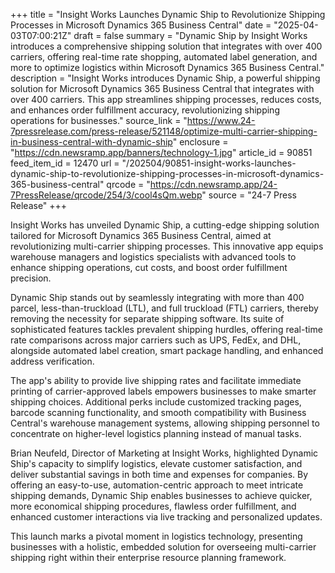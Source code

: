 +++
title = "Insight Works Launches Dynamic Ship to Revolutionize Shipping Processes in Microsoft Dynamics 365 Business Central"
date = "2025-04-03T07:00:21Z"
draft = false
summary = "Dynamic Ship by Insight Works introduces a comprehensive shipping solution that integrates with over 400 carriers, offering real-time rate shopping, automated label generation, and more to optimize logistics within Microsoft Dynamics 365 Business Central."
description = "Insight Works introduces Dynamic Ship, a powerful shipping solution for Microsoft Dynamics 365 Business Central that integrates with over 400 carriers. This app streamlines shipping processes, reduces costs, and enhances order fulfillment accuracy, revolutionizing shipping operations for businesses."
source_link = "https://www.24-7pressrelease.com/press-release/521148/optimize-multi-carrier-shipping-in-business-central-with-dynamic-ship"
enclosure = "https://cdn.newsramp.app/banners/technology-1.jpg"
article_id = 90851
feed_item_id = 12470
url = "/202504/90851-insight-works-launches-dynamic-ship-to-revolutionize-shipping-processes-in-microsoft-dynamics-365-business-central"
qrcode = "https://cdn.newsramp.app/24-7PressRelease/qrcode/254/3/cool4sQm.webp"
source = "24-7 Press Release"
+++

<p>Insight Works has unveiled Dynamic Ship, a cutting-edge shipping solution tailored for Microsoft Dynamics 365 Business Central, aimed at revolutionizing multi-carrier shipping processes. This innovative app equips warehouse managers and logistics specialists with advanced tools to enhance shipping operations, cut costs, and boost order fulfillment precision.</p><p>Dynamic Ship stands out by seamlessly integrating with more than 400 parcel, less-than-truckload (LTL), and full truckload (FTL) carriers, thereby removing the necessity for separate shipping software. Its suite of sophisticated features tackles prevalent shipping hurdles, offering real-time rate comparisons across major carriers such as UPS, FedEx, and DHL, alongside automated label creation, smart package handling, and enhanced address verification.</p><p>The app's ability to provide live shipping rates and facilitate immediate printing of carrier-approved labels empowers businesses to make smarter shipping choices. Additional perks include customized tracking pages, barcode scanning functionality, and smooth compatibility with Business Central's warehouse management systems, allowing shipping personnel to concentrate on higher-level logistics planning instead of manual tasks.</p><p>Brian Neufeld, Director of Marketing at Insight Works, highlighted Dynamic Ship's capacity to simplify logistics, elevate customer satisfaction, and deliver substantial savings in both time and expenses for companies. By offering an easy-to-use, automation-centric approach to meet intricate shipping demands, Dynamic Ship enables businesses to achieve quicker, more economical shipping procedures, flawless order fulfillment, and enhanced customer interactions via live tracking and personalized updates.</p><p>This launch marks a pivotal moment in logistics technology, presenting businesses with a holistic, embedded solution for overseeing multi-carrier shipping right within their enterprise resource planning framework.</p>